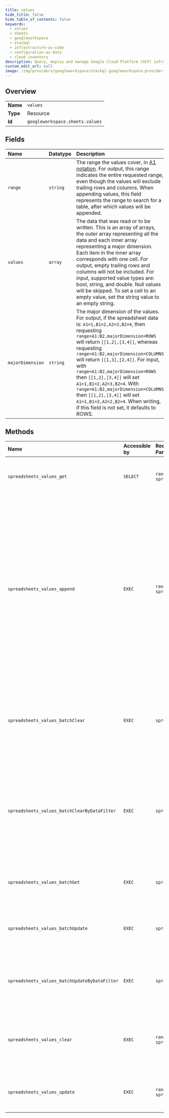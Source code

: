 ```yaml
---
title: values
hide_title: false
hide_table_of_contents: false
keywords:
  - values
  - sheets
  - googleworkspace    
  - stackql
  - infrastructure-as-code
  - configuration-as-data
  - cloud inventory
description: Query, deploy and manage Google Cloud Platform (GCP) infrastructure and resources using SQL
custom_edit_url: null
image: /img/providers/googleworkspace/stackql-googleworkspace-provider-featured-image.png
---
```

  
    

## Overview
<table><tbody>
<tr><td><b>Name</b></td><td><code>values</code></td></tr>
<tr><td><b>Type</b></td><td>Resource</td></tr>
<tr><td><b>Id</b></td><td><code>googleworkspace.sheets.values</code></td></tr>
</tbody></table>

## Fields
| Name | Datatype | Description |
|:-----|:---------|:------------|
| `range` | `string` | The range the values cover, in [A1 notation](/sheets/api/guides/concepts#cell). For output, this range indicates the entire requested range, even though the values will exclude trailing rows and columns. When appending values, this field represents the range to search for a table, after which values will be appended. |
| `values` | `array` | The data that was read or to be written. This is an array of arrays, the outer array representing all the data and each inner array representing a major dimension. Each item in the inner array corresponds with one cell. For output, empty trailing rows and columns will not be included. For input, supported value types are: bool, string, and double. Null values will be skipped. To set a cell to an empty value, set the string value to an empty string. |
| `majorDimension` | `string` | The major dimension of the values. For output, if the spreadsheet data is: `A1=1,B1=2,A2=3,B2=4`, then requesting `range=A1:B2,majorDimension=ROWS` will return `[[1,2],[3,4]]`, whereas requesting `range=A1:B2,majorDimension=COLUMNS` will return `[[1,3],[2,4]]`. For input, with `range=A1:B2,majorDimension=ROWS` then `[[1,2],[3,4]]` will set `A1=1,B1=2,A2=3,B2=4`. With `range=A1:B2,majorDimension=COLUMNS` then `[[1,2],[3,4]]` will set `A1=1,B1=3,A2=2,B2=4`. When writing, if this field is not set, it defaults to ROWS. |
## Methods
| Name | Accessible by | Required Params | Description |
|:-----|:--------------|:----------------|:------------|
| `spreadsheets_values_get` | `SELECT` | `range, spreadsheetId` | Returns a range of values from a spreadsheet. The caller must specify the spreadsheet ID and a range. |
| `spreadsheets_values_append` | `EXEC` | `range, spreadsheetId` | Appends values to a spreadsheet. The input range is used to search for existing data and find a "table" within that range. Values will be appended to the next row of the table, starting with the first column of the table. See the [guide](/sheets/api/guides/values#appending_values) and [sample code](/sheets/api/samples/writing#append_values) for specific details of how tables are detected and data is appended. The caller must specify the spreadsheet ID, range, and a valueInputOption. The `valueInputOption` only controls how the input data will be added to the sheet (column-wise or row-wise), it does not influence what cell the data starts being written to. |
| `spreadsheets_values_batchClear` | `EXEC` | `spreadsheetId` | Clears one or more ranges of values from a spreadsheet. The caller must specify the spreadsheet ID and one or more ranges. Only values are cleared -- all other properties of the cell (such as formatting and data validation) are kept. |
| `spreadsheets_values_batchClearByDataFilter` | `EXEC` | `spreadsheetId` | Clears one or more ranges of values from a spreadsheet. The caller must specify the spreadsheet ID and one or more DataFilters. Ranges matching any of the specified data filters will be cleared. Only values are cleared -- all other properties of the cell (such as formatting, data validation, etc..) are kept. |
| `spreadsheets_values_batchGet` | `EXEC` | `spreadsheetId` | Returns one or more ranges of values from a spreadsheet. The caller must specify the spreadsheet ID and one or more ranges. |
| `spreadsheets_values_batchUpdate` | `EXEC` | `spreadsheetId` | Sets values in one or more ranges of a spreadsheet. The caller must specify the spreadsheet ID, a valueInputOption, and one or more ValueRanges. |
| `spreadsheets_values_batchUpdateByDataFilter` | `EXEC` | `spreadsheetId` | Sets values in one or more ranges of a spreadsheet. The caller must specify the spreadsheet ID, a valueInputOption, and one or more DataFilterValueRanges. |
| `spreadsheets_values_clear` | `EXEC` | `range, spreadsheetId` | Clears values from a spreadsheet. The caller must specify the spreadsheet ID and range. Only values are cleared -- all other properties of the cell (such as formatting, data validation, etc..) are kept. |
| `spreadsheets_values_update` | `EXEC` | `range, spreadsheetId` | Sets values in a range of a spreadsheet. The caller must specify the spreadsheet ID, range, and a valueInputOption. |
